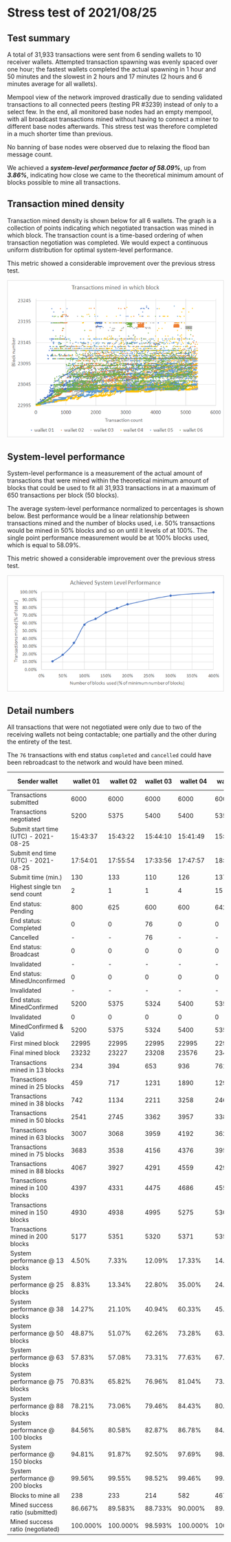 # Stress test of 2021/08/25

## Test summary

A total of 31,933 transactions were sent from 6 sending wallets to 10 receiver wallets. Attempted transaction spawning was evenly spaced over one hour; the fastest wallets completed the actual spawning in 1 hour and 50 minutes and the slowest in 2 hours and 17 minutes (2 hours and 6 minutes average for all wallets).

Mempool view of the network improved drastically due to sending validated transactions to all connected peers (testing PR #3239) instead of only to a select few. In the end, all monitored base nodes had an empty mempool, with all broadcast transactions mined without having to connect a miner to different base nodes afterwards. This stress test was therefore completed in a much shorter time than previous.

No banning of base nodes were observed due to relaxing the flood ban message count.

We achieved a ***system-level performance factor of 58.09%***, up from ***3.86%***, indicating how close we came to the theoretical minimum amount of blocks possible to mine all transactions.

## Transaction mined density

Transaction mined density is shown below for all 6 wallets. The graph is a collection of points indicating which negotiated transaction was mined in which block. The transaction count is a time-based ordering of when transaction negotiation was completed. We would expect a continuous uniform distribution for optimal system-level performance.

This metric showed a considerable improvement over the previous stress test.

![image-20211216131202862](assets/transaction_mined_density.png)

## System-level performance

System-level performance is a measurement of the actual amount of transactions that were mined within the theoretical minimum amount of blocks that could be used to fit all 31,933 transactions in at a maximum of 650 transactions per block (50 blocks). 

The average system-level performance normalized to percentages is shown below. Best performance would be a linear relationship between transactions mined and the number of blocks used, i.e. 50% transactions would be mined in 50% blocks and so on until it levels of at 100%. The single point performance measurement would be at 100% blocks used, which is equal to 58.09%.

This metric showed a considerable improvement over the previous stress test.

![image-20211216131332495](assets/system_level_performance.png)

## Detail numbers

All transactions that were not negotiated were only due to two of the receiving wallets not being contactable; one partially and the other during the entirety of the test.

The `76` transactions with end status `completed` and `cancelled` could have been rebroadcast to the network and would have been mined.

| Sender wallet                        | wallet 01 | wallet 02 | wallet 03 | wallet 04 | wallet 05 | wallet 06 | Totals or Avg |
| ------------------------------------ | --------- | --------- | --------- | --------- | --------- | --------- | ------------- |
| Transactions submitted               | 6000      | 6000      | 6000      | 6000      | 6000      | 6000      | 36000         |
| Transactions negotiated              | 5200      | 5375      | 5400      | 5400      | 5358      | 5200      | 31933         |
| Submit start time (UTC) - 2021-08-25 | 15:43:37  | 15:43:22  | 15:44:10  | 15:41:49  | 15:50:55  | 15:50:55  | 15:45:48      |
| Submit end time (UTC) - 2021-08-25   | 17:54:01  | 17:55:54  | 17:33:56  | 17:47:57  | 18:07:40  | 17:57:46  | 17:52:52      |
| Submit time (min.)                   | 130       | 133       | 110       | 126       | 137       | 122       | 126           |
| Highest single txn send count        | 2         | 1         | 1         | 4         | 15        | 3         | 4             |
| End status: Pending                  | 800       | 625       | 600       | 600       | 642       | 800       | 4067          |
| End status: Completed                | 0         | 0         | 76        | 0         | 0         | 0         | 76            |
| Cancelled                            | -         | -         | 76        | -         | -         | -         | 76            |
| End status: Broadcast                | 0         | 0         | 0         | 0         | 0         | 0         | 0             |
| Invalidated                          | -         | -         | -         | -         | -         | -         | 0             |
| End status: MinedUnconfirmed         | 0         | 0         | 0         | 0         | 0         | 0         | 0             |
| Invalidated                          | -         | -         | -         | -         | -         | -         | 0             |
| End status: MinedConfirmed           | 5200      | 5375      | 5324      | 5400      | 5358      | 5200      | 31857         |
| Invalidated                          | 0         | 0         | 0         | 0         | 0         | 0         | 0             |
| MinedConfirmed & Valid               | 5200      | 5375      | 5324      | 5400      | 5358      | 5200      | 31857         |
| First mined block                    | 22995     | 22995     | 22995     | 22995     | 22997     | 22998     | 22996         |
| Final mined block                    | 23232     | 23227     | 23208     | 23576     | 23463     | 23329     | 23339         |
| Transactions mined in 13 blocks      | 234       | 394       | 653       | 936       | 761       | 459       | 573           |
| Transactions mined in 25 blocks      | 459       | 717       | 1231      | 1890      | 1290      | 617       | 1034          |
| Transactions mined in 38 blocks      | 742       | 1134      | 2211      | 3258      | 2463      | 1286      | 1849          |
| Transactions mined in 50  blocks     | 2541      | 2745      | 3362      | 3957      | 3388      | 2591      | 3097          |
| Transactions mined in 63 blocks      | 3007      | 3068      | 3959      | 4192      | 3623      | 3096      | 3491          |
| Transactions mined in 75 blocks      | 3683      | 3538      | 4156      | 4376      | 3950      | 3778      | 3914          |
| Transactions mined in 88 blocks      | 4067      | 3927      | 4291      | 4559      | 4290      | 4106      | 4207          |
| Transactions mined in 100 blocks     | 4397      | 4331      | 4475      | 4686      | 4551      | 4402      | 4474          |
| Transactions mined in 150 blocks     | 4930      | 4938      | 4995      | 5275      | 5304      | 4975      | 5070          |
| Transactions mined in 200 blocks     | 5177      | 5351      | 5320      | 5371      | 5351      | 5190      | 5293          |
| System performance @ 13 blocks       | 4.50%     | 7.33%     | 12.09%    | 17.33%    | 14.20%    | 8.83%     | 10.71%        |
| System performance @ 25 blocks       | 8.83%     | 13.34%    | 22.80%    | 35.00%    | 24.08%    | 11.87%    | 19.32%        |
| System performance @ 38 blocks       | 14.27%    | 21.10%    | 40.94%    | 60.33%    | 45.97%    | 24.73%    | 34.56%        |
| System performance @ 50 blocks       | 48.87%    | 51.07%    | 62.26%    | 73.28%    | 63.23%    | 49.83%    | 58.09%        |
| System performance @ 63 blocks       | 57.83%    | 57.08%    | 73.31%    | 77.63%    | 67.62%    | 59.54%    | 65.50%        |
| System performance @ 75 blocks       | 70.83%    | 65.82%    | 76.96%    | 81.04%    | 73.72%    | 72.65%    | 73.50%        |
| System performance @ 88 blocks       | 78.21%    | 73.06%    | 79.46%    | 84.43%    | 80.07%    | 78.96%    | 79.03%        |
| System performance @ 100 blocks      | 84.56%    | 80.58%    | 82.87%    | 86.78%    | 84.94%    | 84.65%    | 84.06%        |
| System performance @ 150 blocks      | 94.81%    | 91.87%    | 92.50%    | 97.69%    | 98.99%    | 95.67%    | 95.25%        |
| System performance @ 200 blocks      | 99.56%    | 99.55%    | 98.52%    | 99.46%    | 99.87%    | 99.81%    | 99.46%        |
| Blocks to mine all                   | 238       | 233       | 214       | 582       | 467       | 332       | 344           |
| Mined success ratio (submitted)      | 86.667%   | 89.583%   | 88.733%   | 90.000%   | 89.300%   | 86.667%   | 88.492%       |
| Mined success ratio (negotiated)     | 100.000%  | 100.000%  | 98.593%   | 100.000%  | 100.000%  | 100.000%  | 99.762%       |



